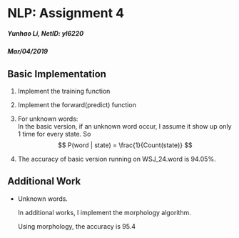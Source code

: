 # NLP: Assignment 4

##### Yunhao Li, NetID: yl6220
##### Mar/04/2019

## Basic Implementation
1. Implement the training function

2. Implement the forward(predict) function

3. For unknown words:<br>
    In the basic version, if an unknown word occur, I assume it show up only 1 time for every state. 
    So
    $$
    P(word | state) = \frac{1}{Count(state)}
    $$

4. The accuracy of basic version running on WSJ_24.word is 94.05%.

## Additional Work

+ Unknown words. <br>

  In additional works, I implement the morphology algorithm. 

  Using morphology, the accuracy is 95.4